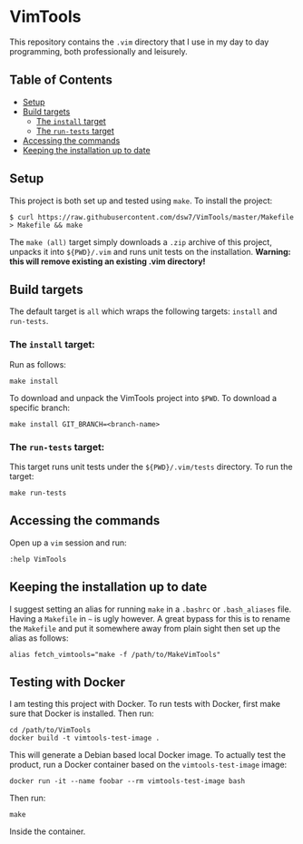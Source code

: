 # VimTools
This repository contains the `.vim` directory that I use in my day to day programming, both professionally and leisurely.
## Table of Contents
- [Setup](#setup)
- [Build targets](#build-targets)
  - [The `install` target](#the-install-target)
  - [The `run-tests` target](#the-run-tests-target)
- [Accessing the commands](#accessing-the-commands)
- [Keeping the installation up to date](#keeping-the-installation-up-to-date)
## Setup
This project is both set up and tested using `make`. To install the project:
```
$ curl https://raw.githubusercontent.com/dsw7/VimTools/master/Makefile > Makefile && make
```
The `make (all)` target simply downloads a `.zip` archive of this project, unpacks it into `${PWD}/.vim` and runs unit tests on the installation. **Warning: this will remove existing an existing .vim directory!**
## Build targets
The default target is `all` which wraps the following targets: `install` and `run-tests`.
### The `install` target:
Run as follows:
```
make install
```
To download and unpack the VimTools project into `$PWD`. To download a specific branch:
```
make install GIT_BRANCH=<branch-name>
```
### The `run-tests` target:
This target runs unit tests under the `${PWD}/.vim/tests` directory. To run the target:
```
make run-tests
```
## Accessing the commands
Open up a `vim` session and run:
```
:help VimTools
```
## Keeping the installation up to date
I suggest setting an alias for running `make` in a `.bashrc` or `.bash_aliases` file. Having a `Makefile` in `~` is ugly however. A great bypass for this is to rename the `Makefile` and put it somewhere away from plain sight then set up the alias as follows:
```
alias fetch_vimtools="make -f /path/to/MakeVimTools"
```
## Testing with Docker
I am testing this project with Docker. To run tests with Docker, first make sure that Docker is installed. Then run:
```
cd /path/to/VimTools
docker build -t vimtools-test-image .
```
This will generate a Debian based local Docker image. To actually test the product, run a Docker container based
on the `vimtools-test-image` image:
```
docker run -it --name foobar --rm vimtools-test-image bash
```
Then run:
```
make
```
Inside the container.
